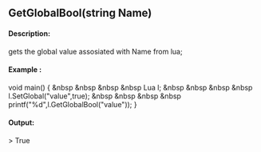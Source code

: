## GetGlobalBool(string Name)
#### Description:
gets the global value assosiated with Name from lua;
#### Example :
void main() {
&nbsp &nbsp &nbsp &nbsp Lua l;
&nbsp &nbsp &nbsp &nbsp l.SetGlobal("value",true);
&nbsp &nbsp &nbsp &nbsp printf("%d",l.GetGlobalBool("value"));
}

#### Output:
\> True